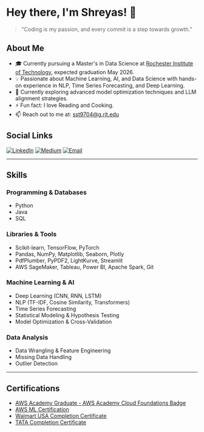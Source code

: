 # Hey there, I'm Shreyas! 👋

> "Coding is my passion, and every commit is a step towards growth."

## About Me
- 🎓 Currently pursuing a Master's in Data Science at [Rochester Institute of Technology](https://www.rit.edu), expected graduation May 2026.
- 💡 Passionate about Machine Learning, AI, and Data Science with hands-on experience in NLP, Time Series Forecasting, and Deep Learning.
- 🌱 Currently exploring advanced model optimization techniques and LLM alignment strategies.
- ⚡ Fun fact: I love Reading and Cooking.
- 📫 Reach out to me at: [sst9704@g.rit.edu](mailto:sst9704@g.rit.edu)

## Social Links
[![LinkedIn](https://img.shields.io/badge/LinkedIn-0A66C2?style=for-the-badge&logo=linkedin)](https://www.linkedin.com/in/shreyas-tembhare/) [![Medium](https://img.shields.io/badge/Medium-000000?style=for-the-badge&logo=medium)](https://medium.com/turing-around) [![Email](https://img.shields.io/badge/Email-D14836?style=for-the-badge&logo=gmail)](mailto:sst9704@g.rit.edu)

---

## Skills

### Programming & Databases
- Python
- Java
- SQL

### Libraries & Tools
- Scikit-learn, TensorFlow, PyTorch
- Pandas, NumPy, Matplotlib, Seaborn, Plotly
- PdfPlumber, PyPDF2, LightKurve, Streamlit
- AWS SageMaker, Tableau, Power BI, Apache Spark, Git

### Machine Learning & AI
- Deep Learning (CNN, RNN, LSTM)
- NLP (TF-IDF, Cosine Similarity, Transformers)
- Time Series Forecasting
- Statistical Modeling & Hypothesis Testing
- Model Optimization & Cross-Validation

### Data Analysis
- Data Wrangling & Feature Engineering
- Missing Data Handling
- Outlier Detection

---

## Certifications
- [AWS Academy Graduate - AWS Academy Cloud Foundations Badge](https://github.com/ShreyasTembhare/Certificates/blob/main/AWS_Academy_Graduate___AWS_Academy_Cloud_Foundations_Badge20230207-44-15nv4cx.pdf)
- [AWS ML Certification](https://github.com/ShreyasTembhare/Certificates/blob/main/AWS_MLj.pdf)
- [Walmart USA Completion Certificate](http://github.com/ShreyasTembhare/Certificates/blob/main/oX6f9BbCL9kJDJzfg_Walmart%20USA_Lyxdd7MGgCdA6vB5x_1675422749467_completion_certificate.pdf)
- [TATA Completion Certificate](https://github.com/ShreyasTembhare/Certificates/blob/main/TATA_completion_certificate.pdf)
